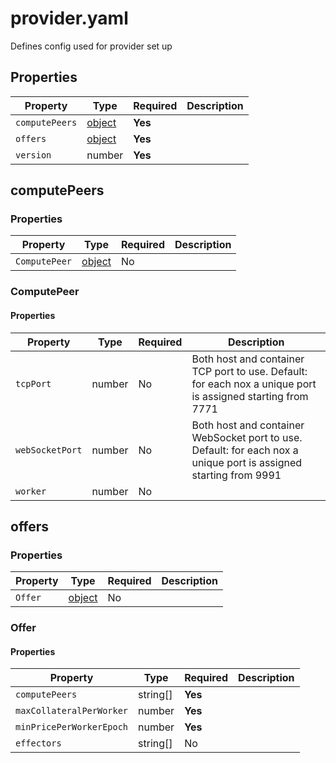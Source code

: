 # provider.yaml

Defines config used for provider set up

## Properties

| Property       | Type                    | Required | Description |
|----------------|-------------------------|----------|-------------|
| `computePeers` | [object](#computepeers) | **Yes**  |             |
| `offers`       | [object](#offers)       | **Yes**  |             |
| `version`      | number                  | **Yes**  |             |

## computePeers

### Properties

| Property      | Type                   | Required | Description |
|---------------|------------------------|----------|-------------|
| `ComputePeer` | [object](#computepeer) | No       |             |

### ComputePeer

#### Properties

| Property        | Type   | Required | Description                                                                                                       |
|-----------------|--------|----------|-------------------------------------------------------------------------------------------------------------------|
| `tcpPort`       | number | No       | Both host and container TCP port to use. Default: for each nox a unique port is assigned starting from 7771       |
| `webSocketPort` | number | No       | Both host and container WebSocket port to use. Default: for each nox a unique port is assigned starting from 9991 |
| `worker`        | number | No       |                                                                                                                   |

## offers

### Properties

| Property | Type             | Required | Description |
|----------|------------------|----------|-------------|
| `Offer`  | [object](#offer) | No       |             |

### Offer

#### Properties

| Property                 | Type     | Required | Description |
|--------------------------|----------|----------|-------------|
| `computePeers`           | string[] | **Yes**  |             |
| `maxCollateralPerWorker` | number   | **Yes**  |             |
| `minPricePerWorkerEpoch` | number   | **Yes**  |             |
| `effectors`              | string[] | No       |             |

